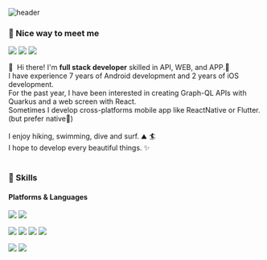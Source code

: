 ![header](https://capsule-render.vercel.app/api?type=waving&color=auto&height=300&section=header&text=HYEON&fontSize=90)

### 🤞 Nice way to meet me
<p>
<a href="https://hyeounstory.tistory.com/" target="_blank"><img src="https://img.shields.io/badge/Tech_Blog-DD0B78?style=flat-square&logo=GitHub%20Sponsors&logoColor=white"/></a>
  <a href="https://www.linkedin.com/in/cowkite/" target="_blank"><img src="https://img.shields.io/badge/HyeonJang-0A66C2?style=flat-square&logo=Linkedin&logoColor=white"/></a>
  <a href="mailto:iscowkite@gmail.com" target="_blank"><img src="https://img.shields.io/badge/fkskenf@naver.com-EA4335?style=flat-square&logo=Gmail&logoColor=white"/></a>
</p>

<p>
  👋&nbsp; Hi there! I'm <b>full stack developer</b> skilled in API, WEB, and APP.🚀<br/>
  I have experience 7 years of Android development and 2 years of iOS development.<br/>
  For the past year, I have been interested in creating Graph-QL APIs with Quarkus and a web screen with React.<br/>
  Sometimes I develop cross-platforms mobile app like ReactNative or Flutter. (but prefer native💖)<br/><br/>
  I enjoy hiking, swimming, dive and surf. ⛰ 🏄<br/>
  I hope to develop every beautiful things. ✨ <br/><br/>
</p>


### 💪 Skills
#### Platforms & Languages
<p>
  <img src="https://img.shields.io/badge/Spring-6DB33F?style=flat-square&logo=Spring&logoColor=#6DB33F"/>
  <img src="https://img.shields.io/badge/Spring Boot-6DB33F?style=flat-square&logo=Spring Boot&logoColor=#6DB33F"/>
</p>
<p>
  <img src="https://img.shields.io/badge/Java-007396?style=flat-square&logo=Java&logoColor=white"/>
  <img src="https://img.shields.io/badge/MySQL-4479A1?style=flat-square&logo=mssql&logoColor=#4479A1"/>
  <img src="https://img.shields.io/badge/MariaDB-003545?style=flat-square&logo=mssql&logoColor=#003545"/>
  <img src="https://img.shields.io/badge/PostgreSQL-4169E1?style=flat-square&logo=mssql&logoColor=#4169E1"/>
</p>
<p>
  <img src="https://img.shields.io/badge/Jenkins-D24939?style=flat-square&logo=Jenkins&logoColor=#D24939"/>
    <img src="https://img.shields.io/badge/Postman-FF6C37?style=flat-square&logo=Jenkins&logoColor=#FF6C37"/>
</p>
